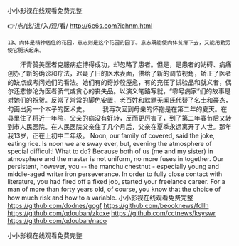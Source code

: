 
小小影视在线观看免费完整




👉/点/此/进/入/观/看/ http://6e6s.com?ichnm.html




	13、肉体是精神居住的花园，意志则是这个花园的园丁。意志既能使肉体贫瘠下去，又能用勤劳使它肥沃起来。
　　汗青赞美医者克服病症博得成功，却忽略了患者。但是，是患者的妨碍、病痛创办了新的确诊和疗法，迟疑了旧的医术表面，供给了新的调节视角，矫正了医者的缺点或考问她们的看法。她们有的奇妙般痊愈，有的充任了试验品和就义者，偶尔还悲惨沦为医者骄气或贪心的丧失品。以演义笔路写就，“零号病家”们的故事是对她们的祝贺。反常了常常的脚色安置，老百姓和默默无闻氏代替了名士和豪杰，勾画出另一个本子的医术史。
　　我再次回到母亲的怀抱是在第二年的夏天。在县里住了将近一年院，父亲的病没有好转，反而更厉害了，到了第二年春节后又转到市人民医院。在人民医院父亲住了几个月后，父亲在夏季永远离开了人世。那年我13岁，正在上初中二年级。
Noon, our family of covered, said the joke, eating rice.
Is noon we are sway ever, but, evening the atmosphere of special difficult!
What to do?
Because both of us (me and my sister) in atmosphere and the master is not uniform, no more fuses in together.
Our persistent, however, you -- the manchu chestnut - especially young and middle-aged writer iron perseverance.
In order to fully close contact with literature, you had fired off a fixed job, started your freelance career.
For a man of more than forty years old, of course, you know that the choice of how much risk and how to a variable.
小小影视在线观看免费完整 https://github.com/dodnes/gogf
https://github.com/beooknews/fdllh
https://github.com/qdouban/zkoxe
https://github.com/cctnews/ksyswr
https://github.com/qdouban/naco





小小影视在线观看免费完整
